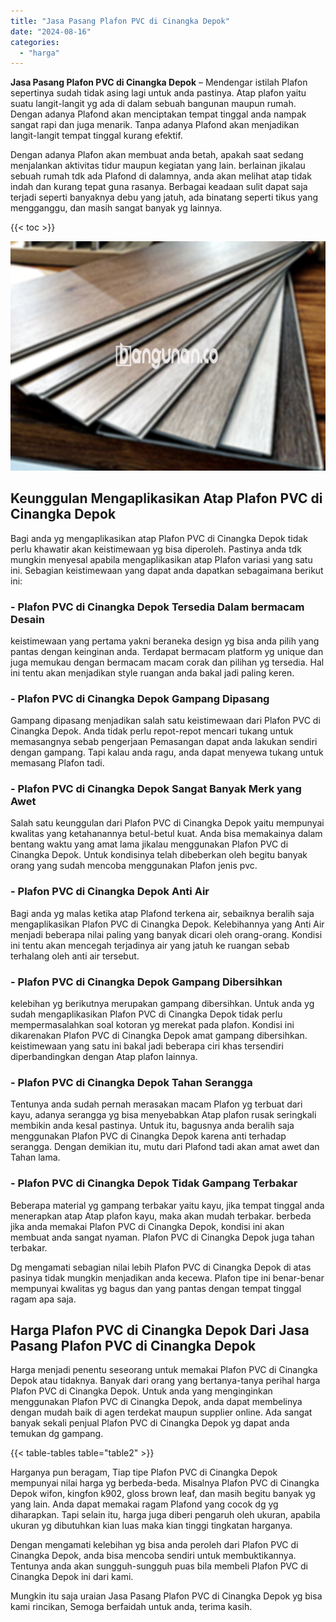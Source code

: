 ```yaml
---
title: "Jasa Pasang Plafon PVC di Cinangka Depok"
date: "2024-08-16"
categories: 
  - "harga"
---
```


**Jasa Pasang Plafon PVC di Cinangka Depok** – Mendengar istilah Plafon sepertinya sudah tidak asing lagi untuk anda pastinya. Atap plafon yaitu suatu langit-langit yg ada di dalam sebuah bangunan maupun rumah. Dengan adanya Plafond akan menciptakan tempat tinggal anda nampak sangat rapi dan juga menarik. Tanpa adanya Plafond akan menjadikan langit-langit tempat tinggal kurang efektif.

Dengan adanya Plafon akan membuat anda betah, apakah saat sedang menjalankan aktivitas tidur maupun kegiatan yang lain. berlainan jikalau sebuah rumah tdk ada Plafond di dalamnya, anda akan melihat atap tidak indah dan kurang tepat guna rasanya. Berbagai keadaan sulit dapat saja terjadi seperti banyaknya debu yang jatuh, ada binatang seperti tikus yang mengganggu, dan masih sangat banyak yg lainnya.

{{< toc >}}

![Jasa Pasang Plafon PVC di Cinangka Depok](/images/flafond-pvc-murah29.png)

## Keunggulan Mengaplikasikan Atap Plafon PVC di Cinangka Depok

Bagi anda yg mengaplikasikan atap Plafon PVC di Cinangka Depok tidak perlu khawatir akan keistimewaan yg bisa diperoleh. Pastinya anda tdk mungkin menyesal apabila mengaplikasikan atap Plafon variasi yang satu ini. Sebagian keistimewaan yang dapat anda dapatkan sebagaimana berikut ini:

### \- Plafon PVC di Cinangka Depok Tersedia Dalam bermacam Desain

keistimewaan yang pertama yakni beraneka design yg bisa anda pilih yang pantas dengan keinginan anda. Terdapat bermacam platform yg unique dan juga memukau dengan bermacam macam corak dan pilihan yg tersedia. Hal ini tentu akan menjadikan style ruangan anda bakal jadi paling keren.

### \- Plafon PVC di Cinangka Depok Gampang Dipasang

Gampang dipasang menjadikan salah satu keistimewaan dari Plafon PVC di Cinangka Depok. Anda tidak perlu repot-repot mencari tukang untuk memasangnya sebab pengerjaan Pemasangan dapat anda lakukan sendiri dengan gampang. Tapi kalau anda ragu, anda dapat menyewa tukang untuk memasang Plafon tadi.

### \- Plafon PVC di Cinangka Depok Sangat Banyak Merk yang Awet

Salah satu keunggulan dari Plafon PVC di Cinangka Depok yaitu mempunyai kwalitas yang ketahanannya betul-betul kuat. Anda bisa memakainya dalam bentang waktu yang amat lama jikalau menggunakan Plafon PVC di Cinangka Depok. Untuk kondisinya telah dibeberkan oleh begitu banyak orang yang sudah mencoba menggunakan Plafon jenis pvc.

### \- Plafon PVC di Cinangka Depok Anti Air

Bagi anda yg malas ketika atap Plafond terkena air, sebaiknya beralih saja mengaplikasikan Plafon PVC di Cinangka Depok. Kelebihannya yang Anti Air menjadi beberapa nilai paling yang banyak dicari oleh orang-orang. Kondisi ini tentu akan mencegah terjadinya air yang jatuh ke ruangan sebab terhalang oleh anti air tersebut.

### \- Plafon PVC di Cinangka Depok Gampang Dibersihkan

kelebihan yg berikutnya merupakan gampang dibersihkan. Untuk anda yg sudah mengaplikasikan Plafon PVC di Cinangka Depok tidak perlu mempermasalahkan soal kotoran yg merekat pada plafon. Kondisi ini dikarenakan Plafon PVC di Cinangka Depok amat gampang dibersihkan. keistimewaan yang satu ini bakal jadi beberapa ciri khas tersendiri diperbandingkan dengan Atap plafon lainnya.

### \- Plafon PVC di Cinangka Depok Tahan Serangga

Tentunya anda sudah pernah merasakan macam Plafon yg terbuat dari kayu, adanya serangga yg bisa menyebabkan Atap plafon rusak seringkali membikin anda kesal pastinya. Untuk itu, bagusnya anda beralih saja menggunakan Plafon PVC di Cinangka Depok karena anti terhadap serangga. Dengan demikian itu, mutu dari Plafond tadi akan amat awet dan Tahan lama.

### \- Plafon PVC di Cinangka Depok Tidak Gampang Terbakar

Beberapa material yg gampang terbakar yaitu kayu, jika tempat tinggal anda menerapkan atap Atap plafon kayu, maka akan mudah terbakar. berbeda jika anda memakai Plafon PVC di Cinangka Depok, kondisi ini akan membuat anda sangat nyaman. Plafon PVC di Cinangka Depok juga tahan terbakar.

Dg mengamati sebagian nilai lebih Plafon PVC di Cinangka Depok di atas pasinya tidak mungkin menjadikan anda kecewa. Plafon tipe ini benar-benar mempunyai kwalitas yg bagus dan yang pantas dengan tempat tinggal ragam apa saja.

## Harga Plafon PVC di Cinangka Depok Dari Jasa Pasang Plafon PVC di Cinangka Depok

Harga menjadi penentu seseorang untuk memakai Plafon PVC di Cinangka Depok atau tidaknya. Banyak dari orang yang bertanya-tanya perihal harga Plafon PVC di Cinangka Depok. Untuk anda yang menginginkan menggunakan Plafon PVC di Cinangka Depok, anda dapat membelinya dengan mudah baik di agen terdekat maupun supplier online. Ada sangat banyak sekali penjual Plafon PVC di Cinangka Depok yg dapat anda temukan dg gampang.

{{< table-tables table="table2" >}}

Harganya pun beragam, Tiap tipe Plafon PVC di Cinangka Depok mempunyai nilai harga yg berbeda-beda. Misalnya Plafon PVC di Cinangka Depok wifon, kingfon k902, gloss brown leaf, dan masih begitu banyak yg yang lain. Anda dapat memakai ragam Plafond yang cocok dg yg diharapkan. Tapi selain itu, harga juga diberi pengaruh oleh ukuran, apabila ukuran yg dibutuhkan kian luas maka kian tinggi tingkatan harganya.

Dengan mengamati kelebihan yg bisa anda peroleh dari Plafon PVC di Cinangka Depok, anda bisa mencoba sendiri untuk membuktikannya. Tentunya anda akan sungguh-sungguh puas bila membeli Plafon PVC di Cinangka Depok ini dari kami.

Mungkin itu saja uraian Jasa Pasang Plafon PVC di Cinangka Depok yg bisa kami rincikan, Semoga berfaidah untuk anda, terima kasih.
